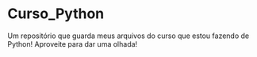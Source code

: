 # Curso_Python
Um repositório que guarda meus arquivos do curso que estou fazendo de Python! Aproveite para dar uma olhada!
